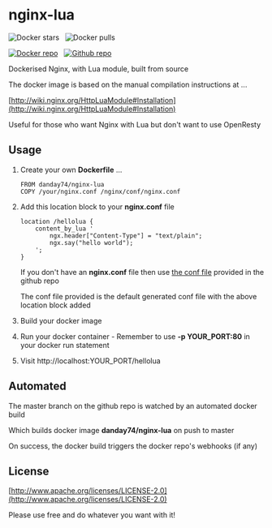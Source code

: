 nginx-lua
=========

![Docker stars](https://img.shields.io/docker/stars/danday74/nginx-lua.png "Docker stars")
&nbsp;
![Docker pulls](https://img.shields.io/docker/pulls/danday74/nginx-lua.png "Docker pulls")

[![Docker repo](https://github.com/danday74/docker-nginx-lua/blob/master/images/docker.png?raw=true "Docker repo")](https://registry.hub.docker.com/u/danday74/nginx-lua)
&nbsp;
[![Github repo](https://github.com/danday74/docker-nginx-lua/blob/master/images/github.png?raw=true "Github repo")](https://github.com/danday74/docker-nginx-lua)

Dockerised Nginx, with Lua module, built from source

The docker image is based on the manual compilation instructions at ...

[http://wiki.nginx.org/HttpLuaModule#Installation](http://wiki.nginx.org/HttpLuaModule#Installation)

Useful for those who want Nginx with Lua but don't want to use OpenResty

Usage
-----

1. Create your own **Dockerfile** ...

    ```
    FROM danday74/nginx-lua
    COPY /your/nginx.conf /nginx/conf/nginx.conf
    ```

2. Add this location block to your **nginx.conf** file

    ```
    location /hellolua {
        content_by_lua '
            ngx.header["Content-Type"] = "text/plain";
            ngx.say("hello world");
        ';
    }
    ```

    If you don't have an **nginx.conf** file then use [the conf file](https://raw.githubusercontent.com/danday74/docker-nginx-lua/master/nginx.conf) provided in the github repo
    
    The conf file provided is the default generated conf file with the above location block added

3. Build your docker image

4. Run your docker container - Remember to use **-p YOUR_PORT:80** in your docker run statement

5. Visit http://localhost:YOUR_PORT/hellolua

Automated
---------

The master branch on the github repo is watched by an automated docker build

Which builds docker image **danday74/nginx-lua** on push to master

On success, the docker build triggers the docker repo's webhooks (if any)

License
-------

[http://www.apache.org/licenses/LICENSE-2.0](http://www.apache.org/licenses/LICENSE-2.0)

Please use free and do whatever you want with it!
